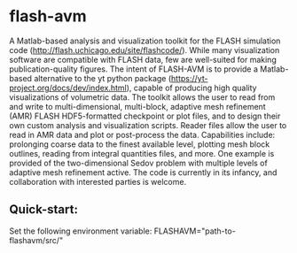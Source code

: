 # flash-avm
A Matlab-based analysis and visualization toolkit for the FLASH simulation code
(http://flash.uchicago.edu/site/flashcode/). While many visualization software
are compatible with FLASH data, few are well-suited for making
publication-quality figures. The intent of FLASH-AVM is to provide a
Matlab-based alternative to the yt python package
(https://yt-project.org/docs/dev/index.html), capable of producing high quality
visualizations of volumetric data. The toolkit allows the user to read from and
write to multi-dimensional, multi-block, adaptive mesh refinement (AMR) FLASH
HDF5-formatted checkpoint or plot files, and to design their own custom
analysis and visualization scripts. Reader files allow the user to read in AMR
data and plot or post-process the data. Capabilities include: prolonging coarse
data to the finest available level, plotting mesh block outlines, reading from
integral quantities files, and more. One example is provided of the
two-dimensional Sedov problem with multiple levels of adaptive mesh refinement
active. The code is currently in its infancy, and collaboration with interested
parties is welcome.

## Quick-start:

Set the following environment variable:
FLASHAVM="path-to-flashavm/src/"

